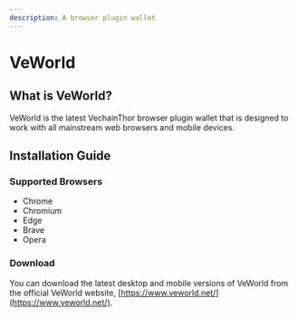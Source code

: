 ```yaml
---
description: A browser plugin wallet
---
```


# VeWorld

## **What is VeWorld?**

VeWorld is the latest VechainThor browser plugin wallet that is designed to work with all mainstream web browsers and mobile devices.

## Installation Guide <a href="#install-sync-on-windows" id="install-sync-on-windows"></a>

### Supported Browsers <a href="#supported-browsers" id="supported-browsers"></a>

* Chrome
* Chromium
* Edge
* Brave
* Opera

### Download

You can download the latest desktop and mobile versions of VeWorld from the official VeWorld website, [https://www.veworld.net/](https://www.veworld.net/).
